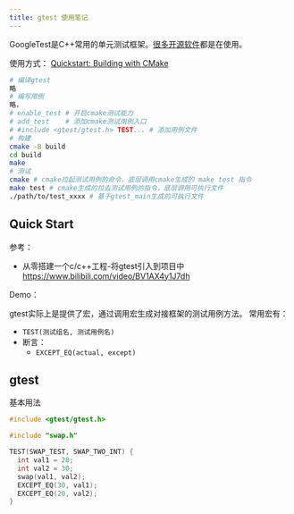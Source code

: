 ```yaml
---
title: gtest 使用笔记
---
```


GoogleTest是C++常用的单元测试框架。[很多开源软件](https://github.com/google/googletest?tab=readme-ov-file#who-is-using-googletest)都是在使用。

使用方式：
[Quickstart: Building with CMake](https://google.github.io/googletest/quickstart-cmake.html)

```bash
# 编译gtest
略
# 编写用例
略，
# enable_test # 开启cmake测试能力
# add_test    # 添加cmake测试用例入口
# #include <gtest/gtest.h> TEST... # 添加用例文件
# 构建
cmake -B build
cd build
make
# 测试
cmake # cmake拉起测试用例的命令，底层调用cmake生成的 make test 指令
make test # cmake生成的拉去测试用例的指令，底层调用可执行文件
./path/to/test_xxxx # 基于gtest_main生成的可执行文件
```

<!-- more -->

## Quick Start

参考：

+ 从零搭建一个c/c++工程-将gtest引入到项目中 <https://www.bilibili.com/video/BV1AX4y1J7dh>

Demo：
<RepoLink path="/code/code/demo-c-base/demo-04-cmake/wk/CmakeLists.txt" />

gtest实际上是提供了宏，通过调用宏生成对接框架的测试用例方法。
常用宏有：

+ `TEST(测试组名, 测试用例名)`
+ 断言：
  + `EXCEPT_EQ(actual, except)`

## gtest

基本用法

```cpp
#include <gtest/gtest.h>

#include "swap.h"

TEST(SWAP_TEST, SWAP_TWO_INT) {
  int val1 = 20;
  int val2 = 30;
  swap(val1, val2);
  EXCEPT_EQ(30, val1);
  EXCEPT_EQ(20, val2);
}
```
